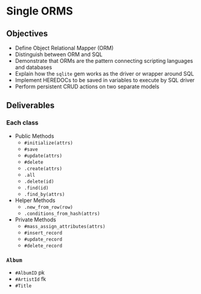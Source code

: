 # Single ORMS

## Objectives

* Define Object Relational Mapper (ORM)
* Distinguish between ORM and SQL
* Demonstrate that ORMs are the pattern connecting scripting languages and databases
* Explain how the `sqlite` gem works as the driver or wrapper around SQL
* Implement HEREDOCs to be saved in variables to execute by SQL driver
* Perform persistent CRUD actions on two separate models

## Deliverables

### Each class

* Public Methods
  * `#initialize(attrs)`
  * `#save`
  * `#update(attrs)`
  * `#delete`
  * `.create(attrs)`
  * `.all`
  * `.delete(id)`
  * `.find(id)`
  * `.find_by(attrs)`
* Helper Methods
  * `.new_from_row(row)`
  * `.conditions_from_hash(attrs)`
* Private Methods
  * `#mass_assign_attributes(attrs)`
  * `#insert_record`
  * `#update_record`
  * `#delete_record`


### `Album`

* `#AlbumID` pk
* `#ArtistId` fk
* `#Title`
